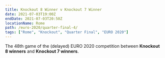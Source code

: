 ```yaml
---
title: Knockout 8 Winner v Knockout 7 Winner
date: 2021-07-03T19:00Z
endDate: 2021-07-03T20:50Z
locationName: Rome
path: /euro-2020/quarter-final-4/
tags: ["Rome", "Knockout", "Quarter Final", "EURO 2020"]
---
```

The 48th game of the (delayed) EURO 2020 competition between **Knockout 8 winners** and **Knockout 7 winners**.
